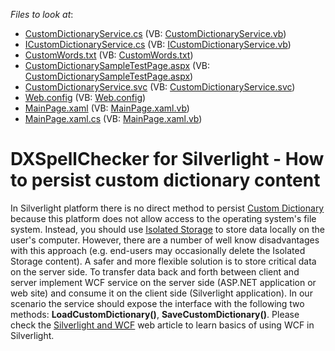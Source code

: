 <!-- default file list -->
*Files to look at*:

* [CustomDictionaryService.cs](./CS/CustomDictionarySample.Web/App_Code/CustomDictionaryService.cs) (VB: [CustomDictionaryService.vb](./VB/CustomDictionarySample.Web/App_Code/CustomDictionaryService.vb))
* [ICustomDictionaryService.cs](./CS/CustomDictionarySample.Web/App_Code/ICustomDictionaryService.cs) (VB: [ICustomDictionaryService.vb](./VB/CustomDictionarySample.Web/App_Code/ICustomDictionaryService.vb))
* [CustomWords.txt](./CS/CustomDictionarySample.Web/App_Data/Dictionaries/CustomWords.txt) (VB: [CustomWords.txt](./VB/CustomDictionarySample.Web/App_Data/Dictionaries/CustomWords.txt))
* [CustomDictionarySampleTestPage.aspx](./CS/CustomDictionarySample.Web/CustomDictionarySampleTestPage.aspx) (VB: [CustomDictionarySampleTestPage.aspx](./VB/CustomDictionarySample.Web/CustomDictionarySampleTestPage.aspx))
* [CustomDictionaryService.svc](./CS/CustomDictionarySample.Web/CustomDictionaryService.svc) (VB: [CustomDictionaryService.svc](./VB/CustomDictionarySample.Web/CustomDictionaryService.svc))
* [Web.config](./CS/CustomDictionarySample.Web/Web.config) (VB: [Web.config](./VB/CustomDictionarySample.Web/Web.config))
* [MainPage.xaml](./CS/CustomDictionarySample/MainPage.xaml) (VB: [MainPage.xaml.vb](./VB/CustomDictionarySample/MainPage.xaml.vb))
* [MainPage.xaml.cs](./CS/CustomDictionarySample/MainPage.xaml.cs) (VB: [MainPage.xaml.vb](./VB/CustomDictionarySample/MainPage.xaml.vb))
<!-- default file list end -->
# DXSpellChecker for Silverlight - How to persist custom dictionary content


<p>In Silverlight platform there is no direct method to persist <a href="http://documentation.devexpress.com/#WindowsForms/CustomDocument8581#custom"><u>Custom Dictionary</u></a> because this platform does not allow access to the operating system's file system. Instead, you should use <a href="http://www.silverlight.net/learn/graphics/file-and-local-data/isolated-storage-(silverlight-quickstart)"><u>Isolated Storage</u></a> to store data locally on the user's computer. However, there are a number of well know disadvantages with this approach (e.g. end-users may occasionally delete the Isolated Storage content). A safer and more flexible solution is to store critical data on the server side. To transfer data back and forth between client and server implement WCF service on the server side (ASP.NET application or web site) and consume it on the client side (Silverlight application). In our scenario the service should expose the interface with the following two methods: <strong>LoadCustomDictionary()</strong>, <strong>SaveCustomDictionary()</strong>. Please check the <a href="http://chakkaradeep.wordpress.com/2008/05/31/silverlight-and-wcf/"><u>Silverlight and WCF</u></a> web article to learn basics of using WCF in Silverlight.</p>

<br/>


